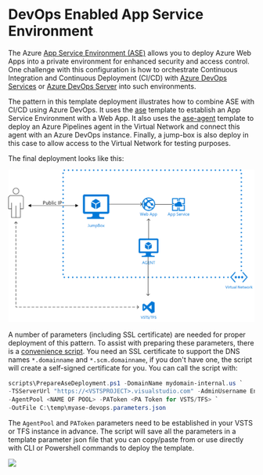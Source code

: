 # DevOps Enabled App Service Environment

The Azure [App Service Environment (ASE)](https://docs.microsoft.com/en-us/azure/app-service/environment/intro) allows you to deploy Azure Web Apps into a private environment for enhanced security and access control. One challenge with this configuration is how to orchestrate Continuous Integration and Continuous Deployment (CI/CD) with [Azure DevOps Services](https://azure.microsoft.com/en-us/services/devops/) or [Azure DevOps Server](https://azure.microsoft.com/en-us/services/devops/server/) into such environments.

The pattern in this template deployment illustrates how to combine ASE with CI/CD using Azure DevOps. It uses the [ase](../ase) template to establish an App Service Environment with a Web App. It also uses the [ase-agent](../ase-agent) template to deploy an Azure Pipelines agent in the Virtual Network and connect this agent with an Azure DevOps instance. Finally, a jump-box is also deploy in this case to allow access to the Virtual Network for testing purposes.

The final deployment looks like this:

![ase-devops](ase_devops.png)

A number of parameters (including SSL certificate) are needed for proper deployment of this pattern. To assist with preparing these parameters, there is a [convenience script](../scripts/PrepareAseDeployment.ps1). You need an SSL certificate to support the DNS names `*.domainname` and `*.scm.domainname`, if you don't have one, the script will create a self-signed certificate for you. You can call the script with:

```powershell
scripts\PrepareAseDeployment.ps1 -DomainName mydomain-internal.us `
-TSServerUrl "https://<VSTSPROJECT>.visualstudio.com" -AdminUsername EnterpriseAdmin`
-AgentPool <NAME OF POOL> -PAToken <PA Token for VSTS/TFS> `
-OutFile C:\temp\myase-devops.parameters.json
```

The `AgentPool` and `PAToken` parameters need to be established in your VSTS or TFS instance in advance. The script will save all the parameters in a template parameter json file that you can copy/paste from or use directly with CLI or Powershell commands to deploy the template.

<a href="https://transmogrify.azurewebsites.net/ase-devops/azuredeploy.json" target="_blank">
    <img src="http://azuredeploy.net/deploybutton.png"/>
</a>
